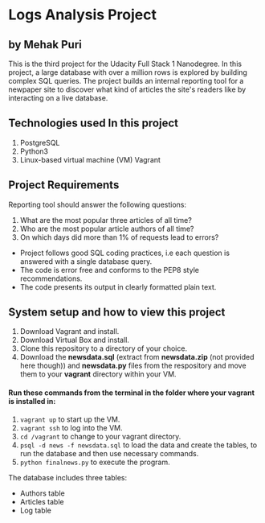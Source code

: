# Logs Analysis Project
## by Mehak Puri
This is the third project for the Udacity Full Stack 1 Nanodegree. In this project, a large database with over a million rows is explored by building complex SQL queries. The project builds an internal reporting tool for a newpaper site to discover what kind of articles the site's readers like by interacting on a live database.

## Technologies used In this project
1. PostgreSQL
2. Python3
3. Linux-based virtual machine (VM) Vagrant

## Project Requirements
Reporting tool should answer the following questions:
1. What are the most popular three articles of all time?
2. Who are the most popular article authors of all time?
3. On which days did more than 1% of requests lead to errors?

* Project follows good SQL coding practices, i.e each question is answered with a single database query.  
* The code is error free and conforms to the PEP8 style recommendations.
* The code presents its output in clearly formatted plain text.

## System setup and how to view this project

1. Download Vagrant and install.
2. Download Virtual Box and install. 
3. Clone this repository to a directory of your choice.
4. Download the **newsdata.sql** (extract from **newsdata.zip** (not provided here though)) and **newsdata.py** files from the respository and move them to your **vagrant** directory within your VM.

#### Run these commands from the terminal in the folder where your vagrant is installed in: 
1. ```vagrant up``` to start up the VM.
2. ```vagrant ssh``` to log into the VM.
3. ```cd /vagrant``` to change to your vagrant directory.
4. ```psql -d news -f newsdata.sql``` to load the data and create the tables, to run the database and then use necessary commands.
5. ```python finalnews.py``` to execute the program.

The database includes three tables:
- Authors table
- Articles table
- Log table
